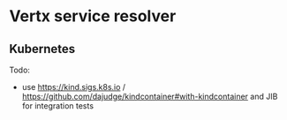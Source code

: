# Vertx service resolver

## Kubernetes

Todo:

- use https://kind.sigs.k8s.io / https://github.com/dajudge/kindcontainer#with-kindcontainer and JIB for integration tests
